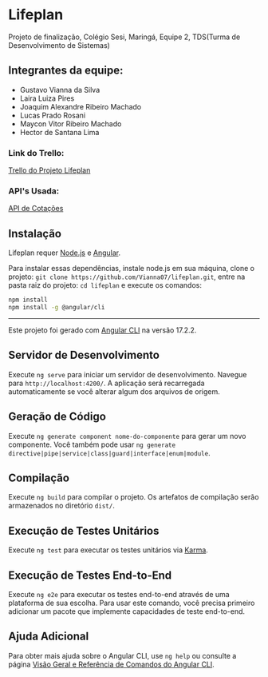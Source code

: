# Lifeplan

Projeto de finalização, Colégio Sesi, Maringá, Equipe 2, TDS(Turma de Desenvolvimento de Sistemas)  

## Integrantes da equipe:
* Gustavo Vianna da Silva
* Laira Luiza Pires
* Joaquim Alexandre Ribeiro Machado
* Lucas Prado Rosani
* Maycon Vitor Ribeiro Machado
* Hector de Santana Lima

### Link do Trello:
[Trello do Projeto Lifeplan](https://trello.com/b/iZFUSDOZ/lifeplan)  

### API's Usada:  
[API de Cotações](https://docs.awesomeapi.com.br/api-de-moedas)  

## Instalação

Lifeplan requer [Node.js](https://nodejs.org/) e [Angular](https://angular.io/).

Para instalar essas dependências, instale node.js em sua máquina, clone o projeto: `git clone https://github.com/Vianna07/lifeplan.git`, entre na pasta raiz do projeto: `cd lifeplan` e execute os comandos:  

```sh
npm install
npm install -g @angular/cli
```

---

Este projeto foi gerado com [Angular CLI](https://github.com/angular/angular-cli) na versão 17.2.2.

## Servidor de Desenvolvimento

Execute `ng serve` para iniciar um servidor de desenvolvimento. Navegue para `http://localhost:4200/`. A aplicação será recarregada automaticamente se você alterar algum dos arquivos de origem.

## Geração de Código

Execute `ng generate component nome-do-componente` para gerar um novo componente. Você também pode usar `ng generate directive|pipe|service|class|guard|interface|enum|module`.

## Compilação

Execute `ng build` para compilar o projeto. Os artefatos de compilação serão armazenados no diretório `dist/`.

## Execução de Testes Unitários

Execute `ng test` para executar os testes unitários via [Karma](https://karma-runner.github.io).

## Execução de Testes End-to-End

Execute `ng e2e` para executar os testes end-to-end através de uma plataforma de sua escolha. Para usar este comando, você precisa primeiro adicionar um pacote que implemente capacidades de teste end-to-end.

## Ajuda Adicional

Para obter mais ajuda sobre o Angular CLI, use `ng help` ou consulte a página [Visão Geral e Referência de Comandos do Angular CLI](https://angular.io/cli).
